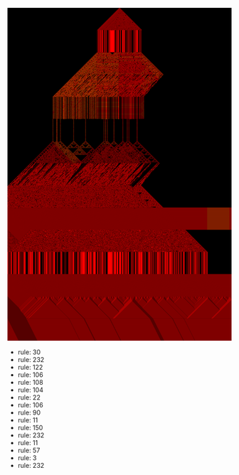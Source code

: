 ![photo](./output.png) 
 * rule: 30
* rule: 232
* rule: 122
* rule: 106
* rule: 108
* rule: 104
* rule: 22
* rule: 106
* rule: 90
* rule: 11
* rule: 150
* rule: 232
* rule: 11
* rule: 57
* rule: 3
* rule: 232

